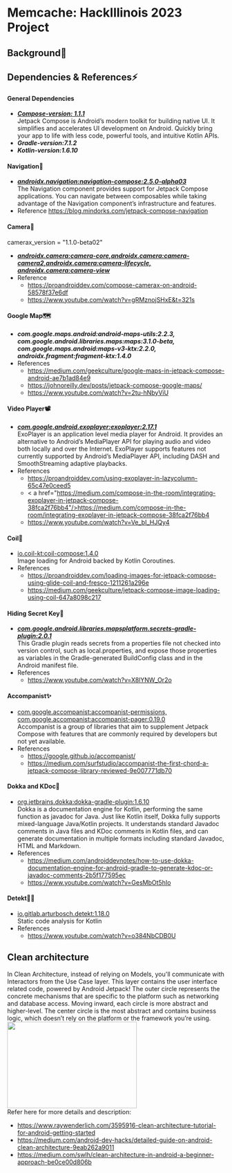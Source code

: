 # Memcache: HackIllinois 2023 Project

## Background🌟


## Dependencies & References⚡

#### General Dependencies
* <a href="https://developer.android.com/jetpack/compose/navigation"> ***Compose-version: 1.1.1*** </a> <br>Jetpack Compose is Android’s modern toolkit for building native UI. It simplifies and accelerates UI development on Android. Quickly bring your app to life with less code, powerful tools, and intuitive Kotlin APIs.
* ***Gradle-version:7.1.2***
* ***Kotlin-version:1.6.10***
#### Navigation🚀
* <a href="https://developer.android.com/jetpack/compose/navigation"> ***androidx.navigation:navigation-compose:2.5.0-alpha03*** </a> <br>The Navigation component provides support for Jetpack Compose applications. You can navigate between composables while taking advantage of the Navigation component’s infrastructure and features.
* Reference <a href="https://blog.mindorks.com/jetpack-compose-navigation">https://blog.mindorks.com/jetpack-compose-navigation</a>
#### Camera📸
camerax_version = "1.1.0-beta02"
* <a href="https://developer.android.com/jetpack/androidx/releases/camera"> ***androidx.camera:camera-core,androidx.camera:camera-camera2,androidx.camera:camera-lifecycle, androidx.camera:camera-view*** </a>
* Reference 
  - <a href="https://proandroiddev.com/compose-camerax-on-android-58578f37e6df"/>https://proandroiddev.com/compose-camerax-on-android-58578f37e6df</a>
  - <a href="https://www.youtube.com/watch?v=gRMznojSHxE&t=321s"/>https://www.youtube.com/watch?v=gRMznojSHxE&t=321s</a>
#### Google Map🗺
* ***com.google.maps.android:android-maps-utils:2.2.3, com.google.android.libraries.maps:maps:3.1.0-beta, com.google.maps.android:maps-v3-ktx:2.2.0, androidx.fragment:fragment-ktx:1.4.0***
* References 
  - <a href="https://medium.com/geekculture/google-maps-in-jetpack-compose-android-ae7b1ad84e9"/>https://medium.com/geekculture/google-maps-in-jetpack-compose-android-ae7b1ad84e9</a>
  - <a href="https://johnoreilly.dev/posts/jetpack-compose-google-maps/"> https://johnoreilly.dev/posts/jetpack-compose-google-maps/ </a>
  - <a href="https://www.youtube.com/watch?v=2tu-hNbyViU"/>https://www.youtube.com/watch?v=2tu-hNbyViU</a>
#### Video Player📽
* <a href="https://github.com/google/ExoPlayer"> ***com.google.android.exoplayer:exoplayer:2.17.1*** </a> <br> ExoPlayer is an application level media player for Android. It provides an alternative to Android’s MediaPlayer API for playing audio and video both locally and over the Internet. ExoPlayer supports features not currently supported by Android’s MediaPlayer API, including DASH and SmoothStreaming adaptive playbacks. 
* References
  - <a href="https://proandroiddev.com/using-exoplayer-in-lazycolumn-65c47e0ceed5"/>https://proandroiddev.com/using-exoplayer-in-lazycolumn-65c47e0ceed5</a>
  - < a href="https://medium.com/compose-in-the-room/integrating-exoplayer-in-jetpack-compose-38fca2f76bb4"/>https://medium.com/compose-in-the-room/integrating-exoplayer-in-jetpack-compose-38fca2f76bb4</a>
  - <a href="https://www.youtube.com/watch?v=Ve_bI_HJQy4"/>https://www.youtube.com/watch?v=Ve_bI_HJQy4</a>
#### Coil🍥
* <a href="https://github.com/coil-kt/coil">io.coil-kt:coil-compose:1.4.0</a> <br> Image loading for Android backed by Kotlin Coroutines.
* References 
  - <a href="https://proandroiddev.com/loading-images-for-jetpack-compose-using-glide-coil-and-fresco-1211261a296e"/>https://proandroiddev.com/loading-images-for-jetpack-compose-using-glide-coil-and-fresco-1211261a296e</a>
  - <a href="https://medium.com/geekculture/jetpack-compose-image-loading-using-coil-647a8098c217"/>https://medium.com/geekculture/jetpack-compose-image-loading-using-coil-647a8098c217</a>
#### Hiding Secret Key🔑
* <a href="https://github.com/google/secrets-gradle-plugin">***com.google.android.libraries.mapsplatform.secrets-gradle-plugin:2.0.1***</a><br>This Gradle plugin reads secrets from a properties file not checked into version control, such as local.properties, and expose those properties as variables in the Gradle-generated BuildConfig class and in the Android manifest file.
* References
  - <a href="https://www.youtube.com/watch?v=X8lYNW_Or2o">https://www.youtube.com/watch?v=X8lYNW_Or2o</a>
#### Accompanist✨
* <a href="https://github.com/google/accompanist/">com.google.accompanist:accompanist-permissions, com.google.accompanist:accompanist-pager:0.19.0</a><br>Accompanist is a group of libraries that aim to supplement Jetpack Compose with features that are commonly required by developers but not yet available.
* References
  - <a href="https://google.github.io/accompanist/">https://google.github.io/accompanist/</a>
  - <a href="https://medium.com/surfstudio/accompanist-the-first-chord-a-jetpack-compose-library-reviewed-9e007771db70">https://medium.com/surfstudio/accompanist-the-first-chord-a-jetpack-compose-library-reviewed-9e007771db70</a>
#### Dokka and KDoc🚀
* <a href="https://github.com/Kotlin/dokka">org.jetbrains.dokka:dokka-gradle-plugin:1.6.10</a><br>Dokka is a documentation engine for Kotlin, performing the same function as javadoc for Java. Just like Kotlin itself, Dokka fully supports mixed-language Java/Kotlin projects. It understands standard Javadoc comments in Java files and KDoc comments in Kotlin files, and can generate documentation in multiple formats including standard Javadoc, HTML and Markdown.
* References
  - <a href="https://medium.com/androiddevnotes/how-to-use-dokka-documentation-engine-for-android-gradle-to-generate-kdoc-or-javadoc-comments-2b5f177595ec">https://medium.com/androiddevnotes/how-to-use-dokka-documentation-engine-for-android-gradle-to-generate-kdoc-or-javadoc-comments-2b5f177595ec</a>
  - <a href="https://www.youtube.com/watch?v=GesMbOt5hIo">https://www.youtube.com/watch?v=GesMbOt5hIo</a>
#### Detekt🐱‍🏍
* <a href="https://github.com/detekt/detekt">io.gitlab.arturbosch.detekt:1.18.0</a><br>Static code analysis for Kotlin
* References
  - <a href="https://www.youtube.com/watch?v=o384NbCDB0U">https://www.youtube.com/watch?v=o384NbCDB0U</a>
  
## Clean architecture
In Clean Architecture, instead of relying on Models, you'll communicate with Interactors from the Use Case layer. This layer contains the user interface related code, powered by Android Jetpack!
The outer circle represents the concrete mechanisms that are specific to the platform such as networking and database access. Moving inward, each circle is more abstract and higher-level. The center circle is the most abstract and contains business logic, which doesn’t rely on the platform or the framework you’re using.<br>
<img src="https://miro.medium.com/max/772/1*wOmAHDN_zKZJns9YDjtrMw.jpeg" height=200 width=300/>
<br>
Refer here for more details and description: 
 - <a href="https://www.raywenderlich.com/3595916-clean-architecture-tutorial-for-android-getting-started">https://www.raywenderlich.com/3595916-clean-architecture-tutorial-for-android-getting-started</a>
 - <a href="https://medium.com/android-dev-hacks/detailed-guide-on-android-clean-architecture-9eab262a9011">https://medium.com/android-dev-hacks/detailed-guide-on-android-clean-architecture-9eab262a9011</a>
 - <a href="https://medium.com/swlh/clean-architecture-in-android-a-beginner-approach-be0ce00d806b">https://medium.com/swlh/clean-architecture-in-android-a-beginner-approach-be0ce00d806b</a>  
